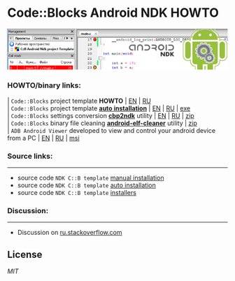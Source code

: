 
# Code::Blocks Android NDK HOWTO

![Image10](img/banner.png)

### HOWTO/binary links:

| `Code::Blocks` project template __HOWTO__ | [EN](https://clnviewer.github.io/Code-Blocks-Android-NDK/README.EN.html) | [RU](https://clnviewer.github.io/Code-Blocks-Android-NDK/README.RU.html)  
| `Code::Blocks` project template [__auto installation__](https://github.com/ClnViewer/Code-Blocks-Android-NDK/tree/master/CB-Template/CodeBlocks/templates/wizard/ndk_android) | [EN](https://clnviewer.github.io/Code-Blocks-Android-NDK/CBNDKAUTOINSTALL.EN.html) | [RU](https://clnviewer.github.io/Code-Blocks-Android-NDK/CBNDKAUTOINSTALL.RU.html) | [exe](https://clnviewer.github.io/Code-Blocks-Android-NDK/CodeBlocksNdkTemplate.exe)  
| `Code::Blocks` settings conversion [__cbp2ndk__](https://github.com/ClnViewer/Code-Blocks-Android-NDK/tree/master/cbp2ndk) utility | [EN](https://clnviewer.github.io/Code-Blocks-Android-NDK/CBP2NDK.EN.html) | [RU](https://clnviewer.github.io/Code-Blocks-Android-NDK/CBP2NDK.RU.html) | [zip](https://clnviewer.github.io/Code-Blocks-Android-NDK/cbp2ndk.zip)  
| `Code::Blocks` binary file cleaning [__android-elf-cleaner__](https://github.com/ClnViewer/Code-Blocks-Android-NDK/tree/master/android-elf-cleaner) utility | [zip](https://clnviewer.github.io/Code-Blocks-Android-NDK/android-elf-cleaner.zip)  
| `ADB Android Viewer` developed to view and control your android device from a PC | [EN](https://clnviewer.github.io/Code-Blocks-Android-NDK/ADBANDROIDVIEWER.EN.md) | [RU](https://clnviewer.github.io/Code-Blocks-Android-NDK/ADBANDROIDVIEWER.RU.md) | [msi](https://clnviewer.github.io/ADB-Android-Viewer/dist/Android-ADB-Viewer.msi)  

### Source links:

----------

- source code `NDK C::B template` [manual installation](https://github.com/ClnViewer/Code-Blocks-Android-NDK/tree/master/CB-Template/)  
- source code `NDK C::B template` [auto installation](https://github.com/ClnViewer/Code-Blocks-Android-NDK/tree/master/CB-Template/CodeBlocks/templates/wizard/ndk_android)  
- source code `NDK C::B template` [installers](https://github.com/ClnViewer/Code-Blocks-Android-NDK/tree/master/CB-Template/autoinstall)  

### Discussion:

----------

- Discussion on [ru.stackoverflow.com](https://ru.stackoverflow.com/questions/972826/codeblocks-android-ndk/972896#972896)  

## License

_MIT_
